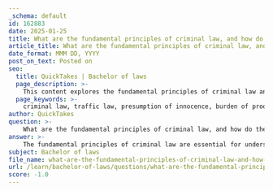 ```yaml
---
_schema: default
id: 162883
date: 2025-01-25
title: What are the fundamental principles of criminal law, and how do they apply to traffic law?
article_title: What are the fundamental principles of criminal law, and how do they apply to traffic law?
date_format: MMM DD, YYYY
post_on_text: Posted on
seo:
  title: QuickTakes | Bachelor of laws
  page_description: >-
    This content explores the fundamental principles of criminal law and their application to traffic law, including concepts like the presumption of innocence, burden of proof, and legal duty, highlighting how these principles guide judicial proceedings in traffic offenses.
  page_keywords: >-
    criminal law, traffic law, presumption of innocence, burden of proof, legal duty, mens rea, actus reus, proportionality, traffic violations, DUI, reckless driving, civil liability, traffic safety, judicial decision-making
author: QuickTakes
question: >-
    What are the fundamental principles of criminal law, and how do they apply to traffic law?
answer: >-
    The fundamental principles of criminal law are essential for understanding how the legal system operates, particularly in the context of traffic law. Here are the key principles and their application to traffic law:\n\n### Fundamental Principles of Criminal Law\n\n1. **Presumption of Innocence**: This principle asserts that an individual is considered innocent until proven guilty. In traffic law, this means that a driver accused of a traffic offense (e.g., reckless driving) is presumed innocent until the prosecution can establish guilt beyond a reasonable doubt.\n\n2. **Burden of Proof**: The prosecution carries the burden of proving the defendant's guilt. In traffic cases, this involves presenting evidence that the driver violated traffic laws or engaged in dangerous behavior that led to an accident.\n\n3. **Legal Duty**: Criminal law often involves the concept of a legal duty, which refers to the obligation individuals have to act in a certain way. In traffic law, drivers have a legal duty to operate their vehicles safely and adhere to traffic regulations.\n\n4. **Mens Rea (Guilty Mind)**: For many criminal offenses, the prosecution must prove that the defendant had the requisite mental state or intent when committing the act. In traffic law, this can relate to whether a driver acted recklessly or with criminal negligence, which can lead to charges such as vehicular manslaughter if their actions result in death.\n\n5. **Actus Reus (Guilty Act)**: This principle refers to the physical act of committing a crime. In traffic law, this could involve actions such as speeding, running a red light, or driving under the influence.\n\n6. **Proportionality**: The punishment for a crime should be proportionate to the offense committed. In traffic law, penalties for violations can range from fines to imprisonment, depending on the severity of the offense and any resulting harm.\n\n### Application to Traffic Law\n\nIn the context of traffic law, these principles manifest in various ways:\n\n- **Criminal Offenses**: Traffic violations can lead to criminal charges, such as DUI (driving under the influence) or reckless driving. The state prosecutes these offenses, and the principles of criminal law guide the proceedings.\n\n- **Civil Liability**: While criminal law focuses on punishment, traffic law can also involve civil liability. For instance, a driver who causes an accident may face civil lawsuits from injured parties seeking compensation for damages.\n\n- **Judicial Decision-Making**: Courts apply these principles when adjudicating traffic cases, determining whether the evidence meets the legal standards for conviction or liability.\n\n- **Traffic Safety Regulations**: The legal standards of care in traffic law are influenced by criminal law principles, as they establish the expectations for reasonable behavior on the road. Violations of these standards can lead to both criminal and civil consequences.\n\n### Conclusion\n\nThe principles of criminal law are integral to the enforcement and adjudication of traffic laws. They ensure that individuals are treated fairly while holding them accountable for their actions on the road. Understanding these principles helps clarify the legal framework surrounding traffic offenses and the potential consequences for drivers who fail to adhere to established standards of care.
subject: Bachelor of laws
file_name: what-are-the-fundamental-principles-of-criminal-law-and-how-do-they-apply-to-traffic-law.md
url: /learn/bachelor-of-laws/questions/what-are-the-fundamental-principles-of-criminal-law-and-how-do-they-apply-to-traffic-law
score: -1.0
---
```


&nbsp;